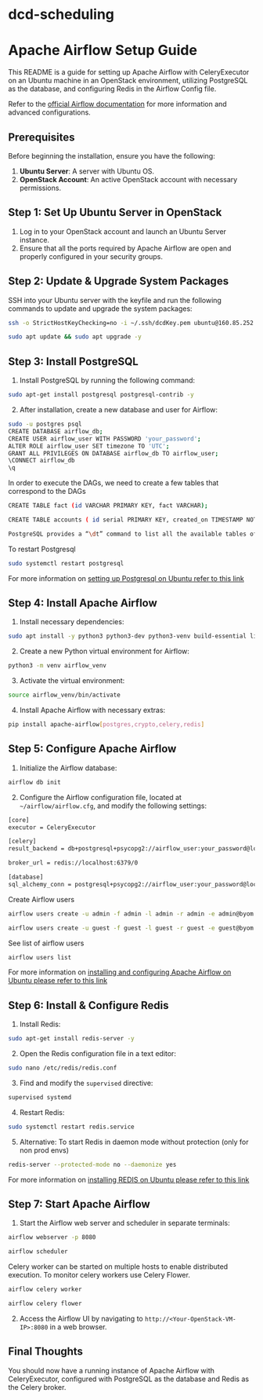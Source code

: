 # dcd-scheduling

# Apache Airflow Setup Guide

This README is a guide for setting up Apache Airflow with CeleryExecutor on an Ubuntu machine in an OpenStack environment, utilizing PostgreSQL as the database, and configuring Redis in the Airflow Config file. 

Refer to the [official Airflow documentation](https://airflow.apache.org/docs/apache-airflow/stable/) for more information and advanced configurations. 

## Prerequisites

Before beginning the installation, ensure you have the following:

1. **Ubuntu Server**: A server with Ubuntu OS.
2. **OpenStack Account**: An active OpenStack account with necessary permissions.

## Step 1: Set Up Ubuntu Server in OpenStack

1. Log in to your OpenStack account and launch an Ubuntu Server instance.
2. Ensure that all the ports required by Apache Airflow are open and properly configured in your security groups.

## Step 2: Update & Upgrade System Packages

SSH into your Ubuntu server with the keyfile and run the following commands to update and upgrade the system packages:

```sh
ssh -o StrictHostKeyChecking=no -i ~/.ssh/dcdKey.pem ubuntu@160.85.252.164
```

```sh
sudo apt update && sudo apt upgrade -y
```

## Step 3: Install PostgreSQL

1. Install PostgreSQL by running the following command:

```sh
sudo apt-get install postgresql postgresql-contrib -y
```

2. After installation, create a new database and user for Airflow:

```sh
sudo -u postgres psql
CREATE DATABASE airflow_db;
CREATE USER airflow_user WITH PASSWORD 'your_password';
ALTER ROLE airflow_user SET timezone TO 'UTC';
GRANT ALL PRIVILEGES ON DATABASE airflow_db TO airflow_user;
\CONNECT airflow_db
\q
```

In order to execute the DAGs, we need to create a few tables that correspond to the DAGs

```sh
CREATE TABLE fact (id VARCHAR PRIMARY KEY, fact VARCHAR);

CREATE TABLE accounts ( id serial PRIMARY KEY, created_on TIMESTAMP NOT NULL,  unit INT );

PostgreSQL provides a “\dt” command to list all the available tables of a database
```

To restart Postgresql
```sh
sudo systemctl restart postgresql
```

For more information on [setting up Postgresql on Ubuntu refer to this link](https://www.digitalocean.com/community/tutorials/how-to-install-postgresql-on-ubuntu-22-04-quickstart)

## Step 4: Install Apache Airflow

1. Install necessary dependencies:

```sh
sudo apt install -y python3 python3-dev python3-venv build-essential libssl-dev libffi-dev libmysqlclient-dev libxml2-dev libxslt1-dev libssl-dev libffi-dev zlib1g-dev
```

2. Create a new Python virtual environment for Airflow:

```sh
python3 -m venv airflow_venv
```

3. Activate the virtual environment:

```sh
source airflow_venv/bin/activate
```

4. Install Apache Airflow with necessary extras:

```sh
pip install apache-airflow[postgres,crypto,celery,redis]
```

## Step 5: Configure Apache Airflow

1. Initialize the Airflow database:

```sh
airflow db init
```

2. Configure the Airflow configuration file, located at `~/airflow/airflow.cfg`, and modify the following settings:

```sh
[core]
executor = CeleryExecutor

[celery]
result_backend = db+postgresql+psycopg2://airflow_user:your_password@localhost/airflow_db

broker_url = redis://localhost:6379/0

[database]
sql_alchemy_conn = postgresql+psycopg2://airflow_user:your_password@localhost/airflow_db
```

Create Airflow users

```sh
airflow users create -u admin -f admin -l admin -r admin -e admin@byom.de

airflow users create -u guest -f guest -l guest -r guest -e guest@byom.de
```

See list of airflow users

```sh
airflow users list
```

For more information on [installing and configuring Apache Airflow on Ubuntu please refer to this link](
https://medium.com/international-school-of-ai-data-science/setting-up-apache-airflow-in-ubuntu-324cfcee1427)

## Step 6: Install & Configure Redis

1. Install Redis:

```sh
sudo apt-get install redis-server -y
```

2. Open the Redis configuration file in a text editor:

```sh
sudo nano /etc/redis/redis.conf
```

3. Find and modify the `supervised` directive:

```sh
supervised systemd
```

4. Restart Redis:

```sh
sudo systemctl restart redis.service
```

5. Alternative: To start Redis in daemon mode without protection (only for non prod envs)

```sh
redis-server --protected-mode no --daemonize yes 
```

For more information on [installing REDIS on Ubuntu please refer to this link](https://www.digitalocean.com/community/tutorials/how-to-install-and-secure-redis-on-ubuntu-22-04)

## Step 7: Start Apache Airflow

1. Start the Airflow web server and scheduler in separate terminals:

```sh
airflow webserver -p 8080
```

```sh
airflow scheduler
```

Celery worker can be started on multiple hosts to enable distributed execution.
To monitor celery workers use Celery Flower.

```sh
airflow celery worker

airflow celery flower
```

2. Access the Airflow UI by navigating to `http://<Your-OpenStack-VM-IP>:8080` in a web browser.

## Final Thoughts

You should now have a running instance of Apache Airflow with CeleryExecutor, configured with PostgreSQL as the database and Redis as the Celery broker. 
